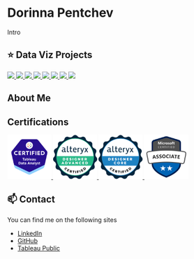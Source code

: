 <!--img src='https://avatars.githubusercontent.com/u/34423757?v=4' width="20%"-->

# Dorinna Pentchev

Intro


## ⭐ Data Viz Projects

<a href="https://public.tableau.com/app/profile/dorinna/viz/ProductsDashboard_17155989437130/Dashboard1">
    <img src="https://public.tableau.com/thumb/views/ProductsDashboard_17155989437130/Dashboard1" width ="25%">
  </a>

<a href="https://public.tableau.com/app/profile/dorinna/viz/OffshoreCentresDashboard/PortcoPerformance">
    <img src="https://public.tableau.com/thumb/views/OffshoreCentresDashboard/PortcoPerformance" width ="25%">
  </a>

<a href="https://public.tableau.com/app/profile/dorinna/viz/AnimalCrossingCritterSearchNewHorizons/ACNHCritterLog">
    <img src="https://public.tableau.com/thumb/views/AnimalCrossingCritterSearchNewHorizons/ACNHCritterLog" width ="25%">
  </a>

<a href="https://public.tableau.com/app/profile/dorinna/viz/HRAttritionDashboard_16590961872090/HRAttritionDashboard">
    <img src="https://public.tableau.com/thumb/views/HRAttritionDashboard_16590961872090/HRAttritionDashboard" width ="25%">
  </a>

<a href="https://public.tableau.com/app/profile/dorinna/viz/HotelPackageRevenueDashboard/Hotelpackagedashboard">
    <img src="https://public.tableau.com/thumb/views/HotelPackageRevenueDashboard/Hotelpackagedashboard" width ="25%">
  </a>

<a href="https://public.tableau.com/app/profile/dorinna/viz/PurchasingDashboard_16549858306430/Dashboard1">
    <img src="https://public.tableau.com/thumb/views/PurchasingDashboard_16549858306430/Dashboard1" width ="25%">
  </a>

<a href="https://public.tableau.com/app/profile/dorinna/viz/HRAnalytics-EmployeePerformance/Dashboard1">
    <img src="https://public.tableau.com/thumb/views/HRAnalytics-EmployeePerformance/Dashboard1" width ="25%">
  </a>

<a href="https://public.tableau.com/app/profile/dorinna/viz/NYCRestaurantInspections_16435684787370/NYCHealthInspections">
    <img src="https://public.tableau.com/thumb/views/NYCRestaurantInspections_16435684787370/NYCHealthInspections" width ="25%">
  </a>


## About Me


## Certifications


<a href="https://www.credly.com/badges/0065eb69-7b71-4b82-a964-4c98c27b18bc/public_url">
  <img src="https://github.com/dori104/dori104/blob/Assets/Certification%20_Tableau_Analyst.png" width="20%">
</a>

<a href="https://www.credly.com/badges/55d37ad4-c554-4e01-b62c-fa24ff7f6bbf/public_url">
  <img src="https://github.com/dori104/dori104/blob/Assets/Certification_Designer_Advanced.png" width="20%">
</a>

<a href="https://www.credly.com/badges/a5f2122e-9445-4c7d-9d27-71f7ed9ed31d/public_url">
  <img src="https://github.com/dori104/dori104/blob/Assets/Certification_Designer_Core.png" width="20%">
</a>

<a href="https://learn.microsoft.com/api/credentials/share/en-us/DorinnaPentchev-2447/8DB5417348A91C1E?sharingId=6D41FAA1F2E789E2">
  <img src="https://github.com/dori104/dori104/blob/Assets/microsoft-certified-associate-badge.png" width="20%">
</a>


## 📫 Contact

You can find me on the following sites

- [LinkedIn](https://www.linkedin.com/in/dorinna-pentchev/)
- [GitHub](https://github.com/dori104)
- [Tableau Public](https://public.tableau.com/app/profile/dorinna/vizzes)
